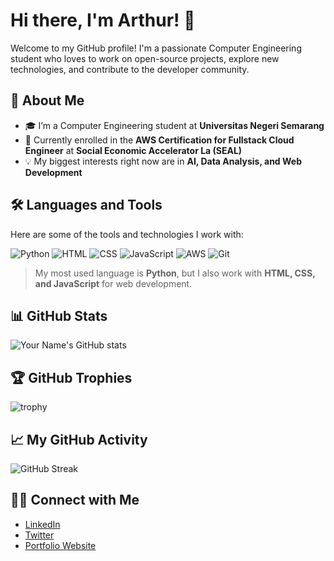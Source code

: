 # Hi there, I'm Arthur! 👋

Welcome to my GitHub profile! I'm a passionate Computer Engineering student who loves to work on open-source projects, explore new technologies, and contribute to the developer community.

## 🚀 About Me

- 🎓 I’m a Computer Engineering student at **Universitas Negeri Semarang**
- 🏫 Currently enrolled in the **AWS Certification for Fullstack Cloud Engineer** at **Social Economic Accelerator La (SEAL)**
- 💡 My biggest interests right now are in **AI, Data Analysis, and Web Development**

## 🛠️ Languages and Tools

Here are some of the tools and technologies I work with:

![Python](https://img.shields.io/badge/-Python-black?style=flat-square&logo=python)
![HTML](https://img.shields.io/badge/-HTML-black?style=flat-square&logo=html5)
![CSS](https://img.shields.io/badge/-CSS-black?style=flat-square&logo=css3)
![JavaScript](https://img.shields.io/badge/-JavaScript-black?style=flat-square&logo=javascript)
![AWS](https://img.shields.io/badge/-AWS-black?style=flat-square&logo=amazon-aws)
![Git](https://img.shields.io/badge/-Git-black?style=flat-square&logo=git)

> My most used language is **Python**, but I also work with **HTML, CSS, and JavaScript** for web development.

## 📊 GitHub Stats

![Your Name's GitHub stats](https://github-readme-stats.vercel.app/api?username=yourusername&show_icons=true&theme=radical)

## 🏆 GitHub Trophies

![trophy](https://github-profile-trophy.vercel.app/?username=yourusername)

## 📈 My GitHub Activity

![GitHub Streak](https://github-readme-streak-stats.herokuapp.com/?user=yourusername)

## 🧑‍💻 Connect with Me

- [LinkedIn](https://www.linkedin.com/in/yourusername)
- [Twitter](https://twitter.com/yourusername)
- [Portfolio Website](https://yourwebsite.com)
